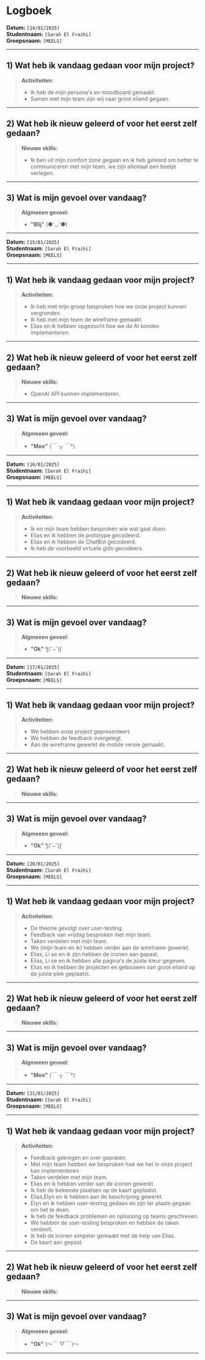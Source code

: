 # Logboek

**Datum:** `[14/01/2025]`  
**Studentnaam:** `[Sarah El Fraihi]`  
**Groepsnaam:** `[MEELS]`

---

## 1) Wat heb ik vandaag gedaan voor mijn project?

> **Activiteiten:**
>
> - Ik heb de mijn persona's en moodboard gemaakt.
> - Samen met mijn team zijn wij naar groot eiland gegaan.

---

## 2) Wat heb ik nieuw geleerd of voor het eerst zelf gedaan?

> **Nieuwe skills:**
>
> - Ik ben uit mijn comfort zone gegaan en ik heb geleerd om better te communiceren met mijn team, we zijn allemaal een beetje verlegen.

---

## 3) Wat is mijn gevoel over vandaag?

> **Algmeeen gevoel:**
>
> - **"Blij"** (●'◡'●)

---

**Datum:** `[15/01/2025]`  
**Studentnaam:** `[Sarah El Fraihi]`  
**Groepsnaam:** `[MEELS]`

---

## 1) Wat heb ik vandaag gedaan voor mijn project?

> **Activiteiten:**
>
> - Ik heb met mijn groep besproken hoe we onze project kunnen vergronden.
> - Ik heb met mijn team de wireframe gemaakt.
> - Elias en ik hebben opgezocht hoe we de AI konden implementeren.

---

## 2) Wat heb ik nieuw geleerd of voor het eerst zelf gedaan?

> **Nieuwe skills:**
>
> - OpenAI API kunnen implementeren.

---

## 3) Wat is mijn gevoel over vandaag?

> **Algmeeen gevoel:**
>
> - **"Moe"** (￣ ┰ ￣\*)

---

**Datum:** `[16/01/2025]`  
**Studentnaam:** `[Sarah El Fraihi]`  
**Groepsnaam:** `[MEELS]`

---

## 1) Wat heb ik vandaag gedaan voor mijn project?

> **Activiteiten:**
>
> - Ik en mijn team hebben besproken wie wat gaat doen.
> - Elias en ik hebben de prototype gecodeerd.
> - Elias en ik hebben de ChatBot gecodeerd.
> - Ik heb de voorbeeld virtuele gids gecodeers.

---

## 2) Wat heb ik nieuw geleerd of voor het eerst zelf gedaan?

> **Nieuwe skills:**

---

## 3) Wat is mijn gevoel over vandaag?

> **Algmeeen gevoel:**
>
> - **"Ok"** ƪ(˘⌣˘)ʃ

---

**Datum:** `[17/01/2025]`  
**Studentnaam:** `[Sarah El Fraihi]`  
**Groepsnaam:** `[MEELS]`

---

## 1) Wat heb ik vandaag gedaan voor mijn project?

> **Activiteiten:**
>
> - We hebben onze project gepresenteert.
> - We hebben de feedback overgelegt.
> - Aan de wireframe gewerkt de mobile versie gemaakt.

---

## 2) Wat heb ik nieuw geleerd of voor het eerst zelf gedaan?

> **Nieuwe skills:**

---

## 3) Wat is mijn gevoel over vandaag?

> **Algmeeen gevoel:**
>
> - **"Ok"** ƪ(˘⌣˘)ʃ

---

**Datum:** `[20/01/2025]`  
**Studentnaam:** `[Sarah El Fraihi]`  
**Groepsnaam:** `[MEELS]`

---

## 1) Wat heb ik vandaag gedaan voor mijn project?

> **Activiteiten:**
>
> - De theorie gevolgt over user-testing.
> - Feedback van vrijdag besproken met mijn team.
> - Taken verdelen met mijn team.
> - We (mijn team en ik) hebben verder aan de wireframe gewerkt.
> - Elias, Li se en ik zijn hebben de iconen aan gepast.
> - Elias, Li se en ik hebben alle pagina's de juiste kleur gegeven.
> - Elias en ik hebben de projecten en gebouwen van groot eiland op de juiste plek geplaatst.

---

## 2) Wat heb ik nieuw geleerd of voor het eerst zelf gedaan?

> **Nieuwe skills:**

---

## 3) Wat is mijn gevoel over vandaag?

> **Algmeeen gevoel:**
>
> - **"Moe"** (￣ ┰ ￣\*)

---

**Datum:** `[21/01/2025]`  
**Studentnaam:** `[Sarah El Fraihi]`  
**Groepsnaam:** `[MEELS]`

---

## 1) Wat heb ik vandaag gedaan voor mijn project?

> **Activiteiten:**
>
> - Feedback gekregen en over gepraten.
> - Met mijn team hebben we besproken hoe we het in onze project kan implementeren.
> - Taken verdelen met mijn team.
> - Elias en ik hebben verder aan de iconen gewerkt.
> - Ik heb de bekenste plaatsen op de kaart geplaatst.
> - Elias,Elyn en ik hebben aan de beschrijving gewerkt.
> - Elyn en ik hebben user-testing gedaan en zijn ter plaats gegaan om het te doen.
> - Ik heb de feedback problemen en oplossing op teams geschreven.
> - We hebben de user-testing besproken en hebben de taken verdeelt.
> - Ik heb de iconen simpeler gemaakt met de help van Elias.
> - De kaart aan gepast.

---

## 2) Wat heb ik nieuw geleerd of voor het eerst zelf gedaan?

> **Nieuwe skills:**

---

## 3) Wat is mijn gevoel over vandaag?

> **Algmeeen gevoel:**
>
> - **"Ok"** (～￣ ▽ ￣)～

---
